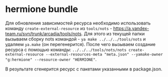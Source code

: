 # hermione bundle

Для обновления зависимостей ресурса необходимо использовать команду `create-external-resource` из `tools/nots` -  https://a.yandex-team.ru/svn/trunk/arcadia/tools/nots.
Для этого из текущей папки вызываем сборку nots командой - `ya make ../../../tools/nots` и удаляем `ya.make` (он перегенерится).
После чего вызываем создание ресурса с помощью команды: `../../../tools/nots/nots create-external-resource --external-resources-meta "meta.json" --yamake-owner "g:hermione" --resource-owner "HERMIONE"`.

В результате сгенерится ресурс с пакетами указанными в package.json.
